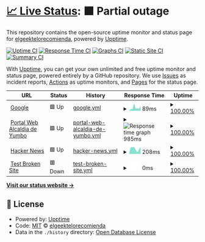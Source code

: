 # [📈 Live Status](https://demo.upptime.js.org): <!--live status--> **🟧 Partial outage**

This repository contains the open-source uptime monitor and status page for [elgeektelorecomienda](https://demo.upptime.js.org), powered by [Upptime](https://github.com/upptime/upptime).

[![Uptime CI](https://github.com/elgeektelorecomienda/upptime/workflows/Uptime%20CI/badge.svg)](https://github.com/elgeektelorecomienda/upptime/actions?query=workflow%3A%22Uptime+CI%22)
[![Response Time CI](https://github.com/elgeektelorecomienda/upptime/workflows/Response%20Time%20CI/badge.svg)](https://github.com/elgeektelorecomienda/upptime/actions?query=workflow%3A%22Response+Time+CI%22)
[![Graphs CI](https://github.com/elgeektelorecomienda/upptime/workflows/Graphs%20CI/badge.svg)](https://github.com/elgeektelorecomienda/upptime/actions?query=workflow%3A%22Graphs+CI%22)
[![Static Site CI](https://github.com/elgeektelorecomienda/upptime/workflows/Static%20Site%20CI/badge.svg)](https://github.com/elgeektelorecomienda/upptime/actions?query=workflow%3A%22Static+Site+CI%22)
[![Summary CI](https://github.com/elgeektelorecomienda/upptime/workflows/Summary%20CI/badge.svg)](https://github.com/elgeektelorecomienda/upptime/actions?query=workflow%3A%22Summary+CI%22)

With [Upptime](https://upptime.js.org), you can get your own unlimited and free uptime monitor and status page, powered entirely by a GitHub repository. We use [Issues](https://github.com/elgeektelorecomienda/upptime/issues) as incident reports, [Actions](https://github.com/elgeektelorecomienda/upptime/actions) as uptime monitors, and [Pages](https://demo.upptime.js.org) for the status page.

<!--start: status pages-->
<!-- This summary is generated by Upptime (https://github.com/upptime/upptime) -->
<!-- Do not edit this manually, your changes will be overwritten -->
<!-- prettier-ignore -->
| URL | Status | History | Response Time | Uptime |
| --- | ------ | ------- | ------------- | ------ |
| <img alt="" src="https://icons.duckduckgo.com/ip3/www.google.com.ico" height="13"> [Google](https://www.google.com) | 🟩 Up | [google.yml](https://github.com/elgeektelorecomienda/UpTime/commits/HEAD/history/google.yml) | <details><summary><img alt="Response time graph" src="./graphs/google/response-time-week.png" height="20"> 89ms</summary><br><a href="https://elgeektelorecomienda.github.io/upptime/history/google"><img alt="Response time 111" src="https://img.shields.io/endpoint?url=https%3A%2F%2Fraw.githubusercontent.com%2Felgeektelorecomienda%2FUpTime%2FHEAD%2Fapi%2Fgoogle%2Fresponse-time.json"></a><br><a href="https://elgeektelorecomienda.github.io/upptime/history/google"><img alt="24-hour response time 70" src="https://img.shields.io/endpoint?url=https%3A%2F%2Fraw.githubusercontent.com%2Felgeektelorecomienda%2FUpTime%2FHEAD%2Fapi%2Fgoogle%2Fresponse-time-day.json"></a><br><a href="https://elgeektelorecomienda.github.io/upptime/history/google"><img alt="7-day response time 89" src="https://img.shields.io/endpoint?url=https%3A%2F%2Fraw.githubusercontent.com%2Felgeektelorecomienda%2FUpTime%2FHEAD%2Fapi%2Fgoogle%2Fresponse-time-week.json"></a><br><a href="https://elgeektelorecomienda.github.io/upptime/history/google"><img alt="30-day response time 106" src="https://img.shields.io/endpoint?url=https%3A%2F%2Fraw.githubusercontent.com%2Felgeektelorecomienda%2FUpTime%2FHEAD%2Fapi%2Fgoogle%2Fresponse-time-month.json"></a><br><a href="https://elgeektelorecomienda.github.io/upptime/history/google"><img alt="1-year response time 111" src="https://img.shields.io/endpoint?url=https%3A%2F%2Fraw.githubusercontent.com%2Felgeektelorecomienda%2FUpTime%2FHEAD%2Fapi%2Fgoogle%2Fresponse-time-year.json"></a></details> | <details><summary><a href="https://elgeektelorecomienda.github.io/upptime/history/google">100.00%</a></summary><a href="https://elgeektelorecomienda.github.io/upptime/history/google"><img alt="All-time uptime 100.00%" src="https://img.shields.io/endpoint?url=https%3A%2F%2Fraw.githubusercontent.com%2Felgeektelorecomienda%2FUpTime%2FHEAD%2Fapi%2Fgoogle%2Fuptime.json"></a><br><a href="https://elgeektelorecomienda.github.io/upptime/history/google"><img alt="24-hour uptime 100.00%" src="https://img.shields.io/endpoint?url=https%3A%2F%2Fraw.githubusercontent.com%2Felgeektelorecomienda%2FUpTime%2FHEAD%2Fapi%2Fgoogle%2Fuptime-day.json"></a><br><a href="https://elgeektelorecomienda.github.io/upptime/history/google"><img alt="7-day uptime 100.00%" src="https://img.shields.io/endpoint?url=https%3A%2F%2Fraw.githubusercontent.com%2Felgeektelorecomienda%2FUpTime%2FHEAD%2Fapi%2Fgoogle%2Fuptime-week.json"></a><br><a href="https://elgeektelorecomienda.github.io/upptime/history/google"><img alt="30-day uptime 100.00%" src="https://img.shields.io/endpoint?url=https%3A%2F%2Fraw.githubusercontent.com%2Felgeektelorecomienda%2FUpTime%2FHEAD%2Fapi%2Fgoogle%2Fuptime-month.json"></a><br><a href="https://elgeektelorecomienda.github.io/upptime/history/google"><img alt="1-year uptime 100.00%" src="https://img.shields.io/endpoint?url=https%3A%2F%2Fraw.githubusercontent.com%2Felgeektelorecomienda%2FUpTime%2FHEAD%2Fapi%2Fgoogle%2Fuptime-year.json"></a></details>
| <img alt="" src="https://icons.duckduckgo.com/ip3/www.yumbo.gov.co.ico" height="13"> [Portal Web Alcaldia de Yumbo](https://www.yumbo.gov.co) | 🟩 Up | [portal-web-alcaldia-de-yumbo.yml](https://github.com/elgeektelorecomienda/UpTime/commits/HEAD/history/portal-web-alcaldia-de-yumbo.yml) | <details><summary><img alt="Response time graph" src="./graphs/portal-web-alcaldia-de-yumbo/response-time-week.png" height="20"> 985ms</summary><br><a href="https://elgeektelorecomienda.github.io/upptime/history/portal-web-alcaldia-de-yumbo"><img alt="Response time 1769" src="https://img.shields.io/endpoint?url=https%3A%2F%2Fraw.githubusercontent.com%2Felgeektelorecomienda%2FUpTime%2FHEAD%2Fapi%2Fportal-web-alcaldia-de-yumbo%2Fresponse-time.json"></a><br><a href="https://elgeektelorecomienda.github.io/upptime/history/portal-web-alcaldia-de-yumbo"><img alt="24-hour response time 843" src="https://img.shields.io/endpoint?url=https%3A%2F%2Fraw.githubusercontent.com%2Felgeektelorecomienda%2FUpTime%2FHEAD%2Fapi%2Fportal-web-alcaldia-de-yumbo%2Fresponse-time-day.json"></a><br><a href="https://elgeektelorecomienda.github.io/upptime/history/portal-web-alcaldia-de-yumbo"><img alt="7-day response time 985" src="https://img.shields.io/endpoint?url=https%3A%2F%2Fraw.githubusercontent.com%2Felgeektelorecomienda%2FUpTime%2FHEAD%2Fapi%2Fportal-web-alcaldia-de-yumbo%2Fresponse-time-week.json"></a><br><a href="https://elgeektelorecomienda.github.io/upptime/history/portal-web-alcaldia-de-yumbo"><img alt="30-day response time 1043" src="https://img.shields.io/endpoint?url=https%3A%2F%2Fraw.githubusercontent.com%2Felgeektelorecomienda%2FUpTime%2FHEAD%2Fapi%2Fportal-web-alcaldia-de-yumbo%2Fresponse-time-month.json"></a><br><a href="https://elgeektelorecomienda.github.io/upptime/history/portal-web-alcaldia-de-yumbo"><img alt="1-year response time 1769" src="https://img.shields.io/endpoint?url=https%3A%2F%2Fraw.githubusercontent.com%2Felgeektelorecomienda%2FUpTime%2FHEAD%2Fapi%2Fportal-web-alcaldia-de-yumbo%2Fresponse-time-year.json"></a></details> | <details><summary><a href="https://elgeektelorecomienda.github.io/upptime/history/portal-web-alcaldia-de-yumbo">100.00%</a></summary><a href="https://elgeektelorecomienda.github.io/upptime/history/portal-web-alcaldia-de-yumbo"><img alt="All-time uptime 99.35%" src="https://img.shields.io/endpoint?url=https%3A%2F%2Fraw.githubusercontent.com%2Felgeektelorecomienda%2FUpTime%2FHEAD%2Fapi%2Fportal-web-alcaldia-de-yumbo%2Fuptime.json"></a><br><a href="https://elgeektelorecomienda.github.io/upptime/history/portal-web-alcaldia-de-yumbo"><img alt="24-hour uptime 100.00%" src="https://img.shields.io/endpoint?url=https%3A%2F%2Fraw.githubusercontent.com%2Felgeektelorecomienda%2FUpTime%2FHEAD%2Fapi%2Fportal-web-alcaldia-de-yumbo%2Fuptime-day.json"></a><br><a href="https://elgeektelorecomienda.github.io/upptime/history/portal-web-alcaldia-de-yumbo"><img alt="7-day uptime 100.00%" src="https://img.shields.io/endpoint?url=https%3A%2F%2Fraw.githubusercontent.com%2Felgeektelorecomienda%2FUpTime%2FHEAD%2Fapi%2Fportal-web-alcaldia-de-yumbo%2Fuptime-week.json"></a><br><a href="https://elgeektelorecomienda.github.io/upptime/history/portal-web-alcaldia-de-yumbo"><img alt="30-day uptime 100.00%" src="https://img.shields.io/endpoint?url=https%3A%2F%2Fraw.githubusercontent.com%2Felgeektelorecomienda%2FUpTime%2FHEAD%2Fapi%2Fportal-web-alcaldia-de-yumbo%2Fuptime-month.json"></a><br><a href="https://elgeektelorecomienda.github.io/upptime/history/portal-web-alcaldia-de-yumbo"><img alt="1-year uptime 99.35%" src="https://img.shields.io/endpoint?url=https%3A%2F%2Fraw.githubusercontent.com%2Felgeektelorecomienda%2FUpTime%2FHEAD%2Fapi%2Fportal-web-alcaldia-de-yumbo%2Fuptime-year.json"></a></details>
| <img alt="" src="https://icons.duckduckgo.com/ip3/news.ycombinator.com.ico" height="13"> [Hacker News](https://news.ycombinator.com) | 🟩 Up | [hacker-news.yml](https://github.com/elgeektelorecomienda/UpTime/commits/HEAD/history/hacker-news.yml) | <details><summary><img alt="Response time graph" src="./graphs/hacker-news/response-time-week.png" height="20"> 208ms</summary><br><a href="https://elgeektelorecomienda.github.io/upptime/history/hacker-news"><img alt="Response time 292" src="https://img.shields.io/endpoint?url=https%3A%2F%2Fraw.githubusercontent.com%2Felgeektelorecomienda%2FUpTime%2FHEAD%2Fapi%2Fhacker-news%2Fresponse-time.json"></a><br><a href="https://elgeektelorecomienda.github.io/upptime/history/hacker-news"><img alt="24-hour response time 426" src="https://img.shields.io/endpoint?url=https%3A%2F%2Fraw.githubusercontent.com%2Felgeektelorecomienda%2FUpTime%2FHEAD%2Fapi%2Fhacker-news%2Fresponse-time-day.json"></a><br><a href="https://elgeektelorecomienda.github.io/upptime/history/hacker-news"><img alt="7-day response time 208" src="https://img.shields.io/endpoint?url=https%3A%2F%2Fraw.githubusercontent.com%2Felgeektelorecomienda%2FUpTime%2FHEAD%2Fapi%2Fhacker-news%2Fresponse-time-week.json"></a><br><a href="https://elgeektelorecomienda.github.io/upptime/history/hacker-news"><img alt="30-day response time 283" src="https://img.shields.io/endpoint?url=https%3A%2F%2Fraw.githubusercontent.com%2Felgeektelorecomienda%2FUpTime%2FHEAD%2Fapi%2Fhacker-news%2Fresponse-time-month.json"></a><br><a href="https://elgeektelorecomienda.github.io/upptime/history/hacker-news"><img alt="1-year response time 292" src="https://img.shields.io/endpoint?url=https%3A%2F%2Fraw.githubusercontent.com%2Felgeektelorecomienda%2FUpTime%2FHEAD%2Fapi%2Fhacker-news%2Fresponse-time-year.json"></a></details> | <details><summary><a href="https://elgeektelorecomienda.github.io/upptime/history/hacker-news">100.00%</a></summary><a href="https://elgeektelorecomienda.github.io/upptime/history/hacker-news"><img alt="All-time uptime 100.00%" src="https://img.shields.io/endpoint?url=https%3A%2F%2Fraw.githubusercontent.com%2Felgeektelorecomienda%2FUpTime%2FHEAD%2Fapi%2Fhacker-news%2Fuptime.json"></a><br><a href="https://elgeektelorecomienda.github.io/upptime/history/hacker-news"><img alt="24-hour uptime 100.00%" src="https://img.shields.io/endpoint?url=https%3A%2F%2Fraw.githubusercontent.com%2Felgeektelorecomienda%2FUpTime%2FHEAD%2Fapi%2Fhacker-news%2Fuptime-day.json"></a><br><a href="https://elgeektelorecomienda.github.io/upptime/history/hacker-news"><img alt="7-day uptime 100.00%" src="https://img.shields.io/endpoint?url=https%3A%2F%2Fraw.githubusercontent.com%2Felgeektelorecomienda%2FUpTime%2FHEAD%2Fapi%2Fhacker-news%2Fuptime-week.json"></a><br><a href="https://elgeektelorecomienda.github.io/upptime/history/hacker-news"><img alt="30-day uptime 100.00%" src="https://img.shields.io/endpoint?url=https%3A%2F%2Fraw.githubusercontent.com%2Felgeektelorecomienda%2FUpTime%2FHEAD%2Fapi%2Fhacker-news%2Fuptime-month.json"></a><br><a href="https://elgeektelorecomienda.github.io/upptime/history/hacker-news"><img alt="1-year uptime 99.99%" src="https://img.shields.io/endpoint?url=https%3A%2F%2Fraw.githubusercontent.com%2Felgeektelorecomienda%2FUpTime%2FHEAD%2Fapi%2Fhacker-news%2Fuptime-year.json"></a></details>
| <img alt="" src="https://icons.duckduckgo.com/ip3/thissitedoesnotexist.koj.co.ico" height="13"> [Test Broken Site](https://thissitedoesnotexist.koj.co) | 🟥 Down | [test-broken-site.yml](https://github.com/elgeektelorecomienda/UpTime/commits/HEAD/history/test-broken-site.yml) | <details><summary><img alt="Response time graph" src="./graphs/test-broken-site/response-time-week.png" height="20"> 0ms</summary><br><a href="https://elgeektelorecomienda.github.io/upptime/history/test-broken-site"><img alt="Response time 0" src="https://img.shields.io/endpoint?url=https%3A%2F%2Fraw.githubusercontent.com%2Felgeektelorecomienda%2FUpTime%2FHEAD%2Fapi%2Ftest-broken-site%2Fresponse-time.json"></a><br><a href="https://elgeektelorecomienda.github.io/upptime/history/test-broken-site"><img alt="24-hour response time 0" src="https://img.shields.io/endpoint?url=https%3A%2F%2Fraw.githubusercontent.com%2Felgeektelorecomienda%2FUpTime%2FHEAD%2Fapi%2Ftest-broken-site%2Fresponse-time-day.json"></a><br><a href="https://elgeektelorecomienda.github.io/upptime/history/test-broken-site"><img alt="7-day response time 0" src="https://img.shields.io/endpoint?url=https%3A%2F%2Fraw.githubusercontent.com%2Felgeektelorecomienda%2FUpTime%2FHEAD%2Fapi%2Ftest-broken-site%2Fresponse-time-week.json"></a><br><a href="https://elgeektelorecomienda.github.io/upptime/history/test-broken-site"><img alt="30-day response time 0" src="https://img.shields.io/endpoint?url=https%3A%2F%2Fraw.githubusercontent.com%2Felgeektelorecomienda%2FUpTime%2FHEAD%2Fapi%2Ftest-broken-site%2Fresponse-time-month.json"></a><br><a href="https://elgeektelorecomienda.github.io/upptime/history/test-broken-site"><img alt="1-year response time 0" src="https://img.shields.io/endpoint?url=https%3A%2F%2Fraw.githubusercontent.com%2Felgeektelorecomienda%2FUpTime%2FHEAD%2Fapi%2Ftest-broken-site%2Fresponse-time-year.json"></a></details> | <details><summary><a href="https://elgeektelorecomienda.github.io/upptime/history/test-broken-site">100.00%</a></summary><a href="https://elgeektelorecomienda.github.io/upptime/history/test-broken-site"><img alt="All-time uptime 100.00%" src="https://img.shields.io/endpoint?url=https%3A%2F%2Fraw.githubusercontent.com%2Felgeektelorecomienda%2FUpTime%2FHEAD%2Fapi%2Ftest-broken-site%2Fuptime.json"></a><br><a href="https://elgeektelorecomienda.github.io/upptime/history/test-broken-site"><img alt="24-hour uptime 100.00%" src="https://img.shields.io/endpoint?url=https%3A%2F%2Fraw.githubusercontent.com%2Felgeektelorecomienda%2FUpTime%2FHEAD%2Fapi%2Ftest-broken-site%2Fuptime-day.json"></a><br><a href="https://elgeektelorecomienda.github.io/upptime/history/test-broken-site"><img alt="7-day uptime 100.00%" src="https://img.shields.io/endpoint?url=https%3A%2F%2Fraw.githubusercontent.com%2Felgeektelorecomienda%2FUpTime%2FHEAD%2Fapi%2Ftest-broken-site%2Fuptime-week.json"></a><br><a href="https://elgeektelorecomienda.github.io/upptime/history/test-broken-site"><img alt="30-day uptime 100.00%" src="https://img.shields.io/endpoint?url=https%3A%2F%2Fraw.githubusercontent.com%2Felgeektelorecomienda%2FUpTime%2FHEAD%2Fapi%2Ftest-broken-site%2Fuptime-month.json"></a><br><a href="https://elgeektelorecomienda.github.io/upptime/history/test-broken-site"><img alt="1-year uptime 100.00%" src="https://img.shields.io/endpoint?url=https%3A%2F%2Fraw.githubusercontent.com%2Felgeektelorecomienda%2FUpTime%2FHEAD%2Fapi%2Ftest-broken-site%2Fuptime-year.json"></a></details>

<!--end: status pages-->

[**Visit our status website →**](https://demo.upptime.js.org)

## 📄 License

- Powered by: [Upptime](https://github.com/upptime/upptime)
- Code: [MIT](./LICENSE) © [elgeektelorecomienda](https://demo.upptime.js.org)
- Data in the `./history` directory: [Open Database License](https://opendatacommons.org/licenses/odbl/1-0/)
